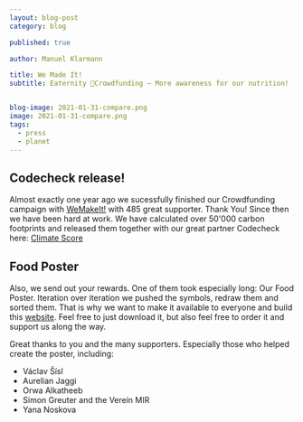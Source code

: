 ```yaml
---
layout: blog-post
category: blog

published: true

author: Manuel Klarmann

title: We Made It!
subtitle: Eaternity 🎄Crowdfunding – More awareness for our nutrition!


blog-image: 2021-01-31-compare.png
image: 2021-01-31-compare.png
tags:
  - press
  - planet
---
```



## Codecheck release!

Almost exactly one year ago we sucessfully finished our Crowdfunding campaign with [WeMakeIt!](https://wemakeit.com/projects/co-score-of-all-foods/show/backers?locale=en) with 485 great supporter. Thank You! Since then we have been hard at work. We have calculated over 50'000 carbon footprints and released them together with our great partner Codecheck here: [Climate Score](https://codecheck-app.com/rating/climatescore/)


## Food Poster

Also, we send out your rewards. One of them took especially long: Our Food Poster. Iteration over iteration we pushed the symbols, redraw them and sorted them. That is why we want to make it available to everyone and build this [website](https://ayce.earth). Feel free to just download it, but also feel free to order it and support us along the way.

Great thanks to you and the many supporters. Especially those who helped create the poster, including:

- Václav Šísl
- Aurelian Jaggi
- Orwa Alkatheeb
- Simon Greuter and the Verein MIR
- Yana Noskova